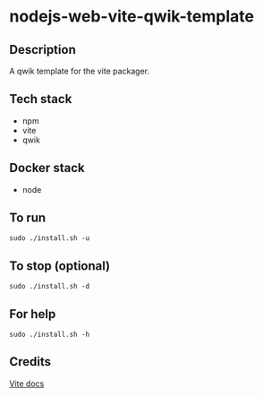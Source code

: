 # nodejs-web-vite-qwik-template

## Description
A qwik template for the vite packager.

## Tech stack
- npm
- vite
- qwik

## Docker stack
- node

## To run
`sudo ./install.sh -u`

## To stop (optional)
`sudo ./install.sh -d`

## For help
`sudo ./install.sh -h`

## Credits
[Vite docs](https://vitejs.dev/guide/)
